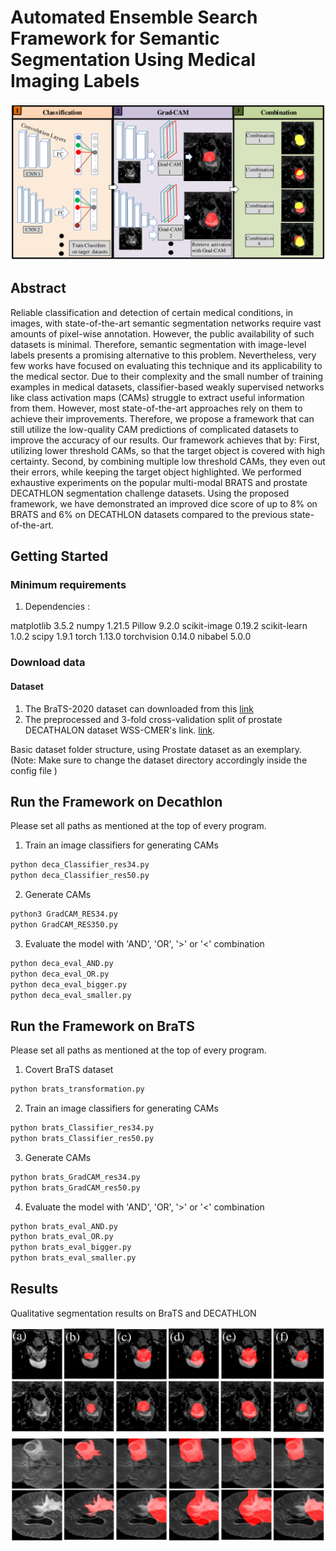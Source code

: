 # Automated Ensemble Search Framework for Semantic Segmentation Using Medical Imaging Labels

![Framework Overview](./figures/frame.png)

## Abstract
Reliable classification and detection of certain medical conditions, in images, with state-of-the-art semantic segmentation networks require vast amounts of pixel-wise annotation. However, the public availability of such datasets is minimal. Therefore, semantic segmentation with image-level labels presents a promising alternative to this problem. Nevertheless, very few works have focused on evaluating this technique and its applicability to the medical sector.
Due to their complexity and the small number of training examples in medical datasets, classifier-based weakly supervised networks like class activation maps (CAMs) struggle to extract useful information from them. However, most state-of-the-art approaches rely on them to achieve their improvements. Therefore, we propose a framework that can still utilize the low-quality CAM predictions of complicated datasets to improve the accuracy of our results.
Our framework achieves that by: First, utilizing lower threshold CAMs, so that the target object is covered with high certainty. Second, by combining multiple low threshold CAMs, they even out their errors, while keeping the target object highlighted. We performed exhaustive experiments on the popular multi-modal BRATS and prostate DECATHLON segmentation challenge datasets. Using the proposed framework, we have demonstrated an improved dice score of up to 8% on BRATS and 6% on DECATHLON datasets compared to the previous state-of-the-art.
## Getting Started

### Minimum requirements

1. Dependencies :

matplotlib 3.5.2
numpy 1.21.5
Pillow 9.2.0
scikit-image 0.19.2
scikit-learn 1.0.2
scipy 1.9.1
torch 1.13.0
torchvision 0.14.0
nibabel 5.0.0


### Download data

#### Dataset

1. The BraTS-2020 dataset can downloaded from this [link](https://www.med.upenn.edu/cbica/brats2020/data.html)
2. The preprocessed and 3-fold cross-validation split of prostate DECATHALON dataset WSS-CMER's link. [link](https://github.com/gaurav104/WSS-CMER).

Basic dataset folder structure, using Prostate dataset as an exemplary. (Note: Make sure to change the dataset directory accordingly inside the config file )


## Run the Framework on Decathlon
Please set all paths as mentioned at the top of every program.

1. Train an image classifiers for generating CAMs
```bash
python deca_Classifier_res34.py
python deca_Classifier_res50.py

```

2. Generate CAMs
```bash
python3 GradCAM_RES34.py
python GradCAM_RES350.py

```


3. Evaluate the model with 'AND', 'OR', '>' or '<' combination
```bash
python deca_eval_AND.py
python deca_eval_OR.py
python deca_eval_bigger.py
python deca_eval_smaller.py


```

## Run the Framework on BraTS
Please set all paths as mentioned at the top of every program.

1. Covert BraTS dataset
```bash
python brats_transformation.py

```

2. Train an image classifiers for generating CAMs
```bash
python brats_Classifier_res34.py
python brats_Classifier_res50.py

```


3. Generate CAMs
```bash
python brats_GradCAM_res34.py
python brats_GradCAM_res50.py
```

4. Evaluate the model with 'AND', 'OR', '>' or '<' combination
```bash
python brats_eval_AND.py
python brats_eval_OR.py
python brats_eval_bigger.py
python brats_eval_smaller.py

```


## Results
Qualitative segmentation results on BraTS and DECATHLON

![Examples](./figures/example.png)




